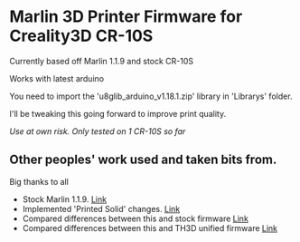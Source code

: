 # Marlin 3D Printer Firmware for Creality3D CR-10S

Currently based off Marlin 1.1.9 and stock CR-10S

Works with latest arduino

You need to import the 'u8glib_arduino_v1.18.1.zip' library in 'Librarys' folder.

I'll be tweaking this going forward to improve print quality.

*Use at own risk. Only tested on 1 CR-10S so far*

## Other peoples' work used and taken bits from.

Big thanks to all

- Stock Marlin 1.1.9. [Link](https://github.com/MarlinFirmware/Marlin)
- Implemented 'Printed Solid' changes. [Link](https://www.printedsolid.com/blogs/news/installing-marlin-1-1-9-on-your-cr-10s-with-mesh-bed-leveling-thermal-protection-better-menu-layout-and-finally-power-resume)
- Compared differences between this and stock firmware [Link](https://github.com/Creality3DPrinting/CR-10S)
- Compared differences between this and TH3D unified firmware [Link](https://github.com/houseofbugs/TH3D-Unified-U1.R2)
